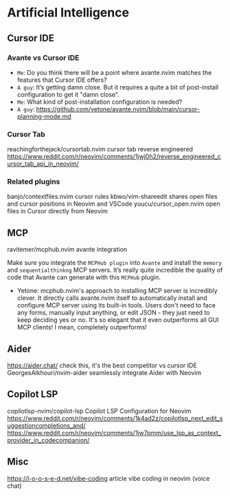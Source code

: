 # Artificial Intelligence

## Cursor IDE

### Avante vs Cursor IDE

- `Me`: Do you think there will be a point where avante.nvim matches the
        features that Cursor IDE offers?
- `A guy`: It’s getting damn close. But it requires a quite a bit of
           post-install configuration to get it "damn close".
- `Me`: What kind of post-installation configuration is needed?
- `A guy`:
<https://github.com/yetone/avante.nvim/blob/main/cursor-planning-mode.md>

### Cursor Tab

reachingforthejack/cursortab.nvim                       cursor tab reverse engineered
<https://www.reddit.com/r/neovim/comments/1jwj0h2/reverse_engineered_cursor_tab_api_in_neovim/>

### Related plugins

banjo/contextfiles.nvim                                                  cursor rules
kbwo/vim-shareedit        shares open files and cursor positions in Neovim and VSCode
yuucu/cursor_open.nvim                      open files in Cursor directly from Neovim

## MCP

ravitemer/mcphub.nvim                                              avante integration

Make sure you integrate the `MCPHub plugin` into `Avante` and install the
`memory` and `sequentialthinkng` MCP servers. It’s really quite incredible
the quality of code that Avante can generate with this `MCPHub` plugin.

- Yetone:
mcphub.nvim's approach to installing MCP server is incredibly clever. It
directly calls avante.nvim itself to automatically install and configure MCP
server using its built-in tools. Users don't need to face any forms, manually
input anything, or edit JSON - they just need to keep deciding yes or no. It's
so elegant that it even outperforms all GUI MCP clients! I mean, completely
outperforms!

## Aider

<https://aider.chat/>              check this, it's the best competitor vs cursor IDE
GeorgesAlkhouri/nvim-aider                     seamlessly integrate Aider with Neovim

## Copilot LSP

copilotlsp-nvim/copilot-lsp                      Copilot LSP Configuration for Neovim
<https://www.reddit.com/r/neovim/comments/1k4ad2z/copilotlsp_next_edit_suggestioncompletions_and/>
<https://www.reddit.com/r/neovim/comments/1jw7pmm/use_lsp_as_context_provider_in_codecompanion/>

## Misc

<https://l-o-o-s-e-d.net/vibe-coding>      article vibe coding in neovim (voice chat)
